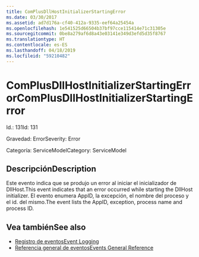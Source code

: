 ```yaml
---
title: ComPlusDllHostInitializerStartingError
ms.date: 03/30/2017
ms.assetid: ad7d176a-cf40-412a-9335-eef64a25454a
ms.openlocfilehash: 1e541525d66504b37bf97cce115414e71c31305e
ms.sourcegitcommit: 0be8a279af6d8a43e03141e349d3efd5d35f8767
ms.translationtype: HT
ms.contentlocale: es-ES
ms.lasthandoff: 04/18/2019
ms.locfileid: "59210482"
---
```

# <a name="complusdllhostinitializerstartingerror"></a><span data-ttu-id="fa667-102">ComPlusDllHostInitializerStartingError</span><span class="sxs-lookup"><span data-stu-id="fa667-102">ComPlusDllHostInitializerStartingError</span></span>
<span data-ttu-id="fa667-103">Id.: 131</span><span class="sxs-lookup"><span data-stu-id="fa667-103">Id: 131</span></span>  
  
 <span data-ttu-id="fa667-104">Gravedad: Error</span><span class="sxs-lookup"><span data-stu-id="fa667-104">Severity: Error</span></span>  
  
 <span data-ttu-id="fa667-105">Categoría: ServiceModel</span><span class="sxs-lookup"><span data-stu-id="fa667-105">Category: ServiceModel</span></span>  
  
## <a name="description"></a><span data-ttu-id="fa667-106">Descripción</span><span class="sxs-lookup"><span data-stu-id="fa667-106">Description</span></span>  
 <span data-ttu-id="fa667-107">Este evento indica que se produjo un error al iniciar el inicializador de DllHost.</span><span class="sxs-lookup"><span data-stu-id="fa667-107">This event indicates that an error occurred while starting the DllHost initializer.</span></span> <span data-ttu-id="fa667-108">El evento enumera AppID, la excepción, el nombre del proceso y el id. del mismo.</span><span class="sxs-lookup"><span data-stu-id="fa667-108">The event lists the AppID, exception, process name and process ID.</span></span>  
  
## <a name="see-also"></a><span data-ttu-id="fa667-109">Vea también</span><span class="sxs-lookup"><span data-stu-id="fa667-109">See also</span></span>

- [<span data-ttu-id="fa667-110">Registro de eventos</span><span class="sxs-lookup"><span data-stu-id="fa667-110">Event Logging</span></span>](../../../../../docs/framework/wcf/diagnostics/event-logging/index.md)
- [<span data-ttu-id="fa667-111">Referencia general de eventos</span><span class="sxs-lookup"><span data-stu-id="fa667-111">Events General Reference</span></span>](../../../../../docs/framework/wcf/diagnostics/event-logging/events-general-reference.md)
